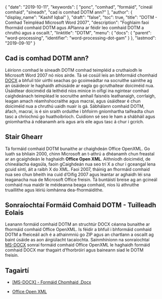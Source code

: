 {
  "date": "2019-10-11",
  "keywords": [
"ponc",
"comhad",
"formáid",
"cineál comhaid",
"síneadh",
"cad is comhad DOTM ann?"
],
  "author": {
    "display_name": "Kashif Iqbal"
},
  "draft": "false",
  "toc": true,
  "title": "DOTM - Comhad Teimpléad Microsoft Word 2007",
  "description": "Foghlaim faoi fhormáid comhaid DOTM agus APIanna ar féidir leo comhaid DOTM a chruthú agus a oscailt.",
  "linktitle": "DOTM",
  "menu": {
    "docs": {
      "parent": "word-processing",
      "identifier": "word-processing-dot-gam"
}
},
  "lastmod": "2019-09-10"
}

## Cad is comhad DOTM ann?

Léiríonn comhad le síneadh DOTM comhad teimpléid a cruthaíodh le Microsoft Word 2007 nó níos airde. Tá sé cosúil leis an bhformáid chomhaid [DOCX](/word-processing/docx/) a bhfuil tóir uirthi seachas go gcoimeádtar na socruithe sainithe ag an úsáideoir le haghaidh athúsáide ar eagla go gcruthaítear doiciméid nua. Úsáidtear doiciméid dá leithéid níos minice in oifigí ina ngintear comhad caighdeánach teimpléad le socruithe amhail faisnéis leathanaigh, corrlaigh, leagan amach réamhshocraithe agus macraí, agus úsáidtear é chun doiciméid nua a chruthú uaidh nuair is gá. Sábhálann comhaid DOTM, áfach, macraí, is é sin sraith orduithe i bhfoirm gníomhartha taifeadta chun tasc a chríochnú go huathoibríoch. Cuidíonn sé seo le ham a shábháil agus gníomhartha á ndéanamh arís agus arís eile agus tasc á chur i gcrích.

## Stair Ghearr

Tá formáid comhaid DOTM bunaithe ar chaighdeán Office OpenXML. Go luath sa bhliain 2000, chinn Microsoft an t-athrú a dhéanamh chun freastal ar an gcaighdeán le haghaidh **Office Open XML**. Aithníodh doiciméid, de chineálacha éagsúla, faoin gCaighdeán nua seo trí X a chur i gceangal lena gcuid síntí, áit a raibh X do XML. Faoi 2007, tháinig an fhormáid comhaid nua seo chun bheith ina cuid d’Oifig 2007 agus leantar ar aghaidh léi sna leaganacha nua de Microsoft Office freisin. Tá buntáistí breise ag an gcineál comhaid nua maidir le méideanna beaga comhaid, níos lú athruithe truaillithe agus léiriú íomhánna dea-fhormáidithe.

## Sonraíochtaí Formáid Comhaid DOTM - Tuilleadh Eolais

Leanann formáid comhaid DOTM an struchtúr DOCX céanna bunaithe ar fhormáid comhaid Office OpenXML. Is féidir a bhfuil i bhformáid comhaid DOTM a fheiceáil ach é a athainmniú go ZIP agus an chartlann a oscailt ag baint úsáide as aon áirgiúlacht tacaíochta. Sainmhíníonn na sonraíochtaí [MS-DOCX](https://msdn.microsoft.com/en-us/library/dd773189(v#office.12).aspx) sonraí formáid comhaid Office OpenXML le haghaidh formáid comhaid DOCX mar thagairt d’fhorbróirí agus baineann siad le DOTM freisin.

## Tagairtí ##

* [[MS-DOCX] - Formáid Chomhaid .Docx](https://msdn.microsoft.com/en-us/library/dd773189(v#office.12).aspx)

* [Office Open XML](http://officeopenxml.com/)


